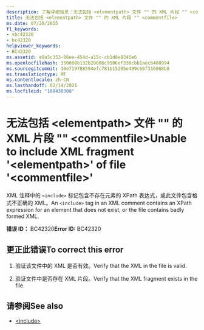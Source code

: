 ```yaml
---
description: 了解详细信息：无法包括 <elementpath> 文件 "" 的 XML 片段 "" <commentfile>
title: 无法包括 <elementpath> 文件 "" 的 XML 片段 "" <commentfile>
ms.date: 07/20/2015
f1_keywords:
- vbc42320
- bc42320
helpviewer_keywords:
- BC42320
ms.assetid: e8a5c353-86ee-454d-a15c-cb1d8e8346e6
ms.openlocfilehash: 350608b132b20086c9506ef338cbb1aecb408994
ms.sourcegitcommit: 10e719780594efc781b15295e499c66f316068b8
ms.translationtype: MT
ms.contentlocale: zh-CN
ms.lasthandoff: 02/14/2021
ms.locfileid: "100430308"
---
```

# <a name="unable-to-include-xml-fragment-elementpath-of-file-commentfile"></a><span data-ttu-id="50fbd-103">无法包括 \<elementpath> 文件 "" 的 XML 片段 "" \<commentfile></span><span class="sxs-lookup"><span data-stu-id="50fbd-103">Unable to include XML fragment '\<elementpath>' of file '\<commentfile>'</span></span>

<span data-ttu-id="50fbd-104">XML 注释中的 `<include>` 标记包含不存在元素的 XPath 表达式，或此文件包含格式不正确的 XML。</span><span class="sxs-lookup"><span data-stu-id="50fbd-104">An `<include>` tag in an XML comment contains an XPath expression for an element that does not exist, or the file contains badly formed XML.</span></span>  
  
 <span data-ttu-id="50fbd-105">**错误 ID：** BC42320</span><span class="sxs-lookup"><span data-stu-id="50fbd-105">**Error ID:** BC42320</span></span>  
  
## <a name="to-correct-this-error"></a><span data-ttu-id="50fbd-106">更正此错误</span><span class="sxs-lookup"><span data-stu-id="50fbd-106">To correct this error</span></span>  
  
1. <span data-ttu-id="50fbd-107">验证该文件中的 XML 是否有效。</span><span class="sxs-lookup"><span data-stu-id="50fbd-107">Verify that the XML in the file is valid.</span></span>  
  
2. <span data-ttu-id="50fbd-108">验证文件中是否存在 XML 片段。</span><span class="sxs-lookup"><span data-stu-id="50fbd-108">Verify that the XML fragment exists in the file.</span></span>  
  
## <a name="see-also"></a><span data-ttu-id="50fbd-109">请参阅</span><span class="sxs-lookup"><span data-stu-id="50fbd-109">See also</span></span>

- [\<include>](../language-reference/xmldoc/include.md)
